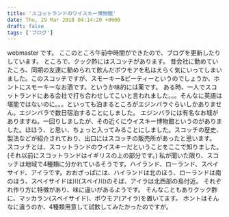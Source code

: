```yaml
---
title: 'スコットランドのウイスキー博物館'
date: Thu, 29 Mar 2018 04:14:20 +0000
draft: false
tags: ['ブログ']
---
```


webmaster です。 ここのところ午前中時間ができたので、ブログを更新したりしています。 ところで、クック酢にはスコッチがあります。 昔会社に勤めていたころ、同期の友達に勧められて飲んだボウモアを私はえらく気にいってしまいました。このスコッチですが、スモーキー&ピーティーというのでしょうか、ホントにスモーキーなお酒です。というか味的には薬です。 ある時、一人でスコットランドにある会社で打ち合わせしてこいと言われました。。。そんなに英語は堪能ではないのに。。。といっても泊まるところがエジンバラぐらいしかありません。エジンバラで数日宿泊することにしました。 エジンバラには有名なお城がありますね。一回りしましたが、その近くにウイスキー博物館というのがありました。ほほう、と思い、ちょっと入ってみることにしました。スコッチの歴史、製法などが紹介されており、出口にはスコッチの販売所があったと思います。 スコッチとは、スコットランドのウイスキーだということをここで知りました。(それ以前にスコットランドはイギリスの上の部分です。) 私が聞いた限り、スコッチは地域で4種類に分かれているそうです。ハイランド、ローランド、スペイサイド、アイラです。おおざっぱには、ハイランドは北のほう、ローランドは南のほう、スペイサイドは川(スペイ川)のそば、アイラは北西部の島付近。 それぞれ作り方に特徴があり、味に違いがあるようです。 そんなこともありクック酢に、マッカラン(スペイサイド)、ボウモア(アイラ)を置いてます。 ホントはそんなに違うのか、4種類用意して試飲してみたかったのですが。